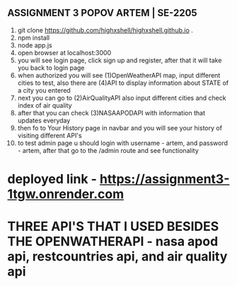 ## ASSIGNMENT 3 POPOV ARTEM | SE-2205
1. git clone https://github.com/highxshell/highxshell.github.io .
2. npm install
3. node app.js
4. open browser at localhost:3000
5. you will see login page, click sign up and register, after that it will take you back to login page
6. when authorized you will see (1)OpenWeatherAPI map, input different cities to test, also there are (4)API to display information about STATE of a city you entered
7. next you can go to (2)AirQualityAPI also input different cities and check index of air quality
8. after that you can check (3)NASAAPODAPI with information that updates everyday
9. then fo to Your History page in navbar and you will see your history of visiting different API's
10. to test admin page u should login with username - artem, and password - artem, after that go to the /admin route and see functionality

# deployed link - https://assignment3-1tgw.onrender.com
# THREE API'S THAT I USED BESIDES THE OPENWATHERAPI - nasa apod api, restcountries api, and air quality api
